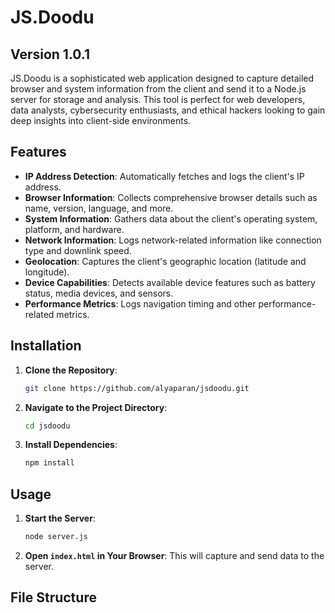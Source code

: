 # JS.Doodu

## Version 1.0.1

JS.Doodu is a sophisticated web application designed to capture detailed browser and system information from the client and send it to a Node.js server for storage and analysis. This tool is perfect for web developers, data analysts, cybersecurity enthusiasts, and ethical hackers looking to gain deep insights into client-side environments.

## Features

- **IP Address Detection**: Automatically fetches and logs the client's IP address.
- **Browser Information**: Collects comprehensive browser details such as name, version, language, and more.
- **System Information**: Gathers data about the client's operating system, platform, and hardware.
- **Network Information**: Logs network-related information like connection type and downlink speed.
- **Geolocation**: Captures the client's geographic location (latitude and longitude).
- **Device Capabilities**: Detects available device features such as battery status, media devices, and sensors.
- **Performance Metrics**: Logs navigation timing and other performance-related metrics.

## Installation

1. **Clone the Repository**:
    ```sh
    git clone https://github.com/alyaparan/jsdoodu.git
    ```
2. **Navigate to the Project Directory**:
    ```sh
    cd jsdoodu
    ```
3. **Install Dependencies**:
    ```sh
    npm install
    ```

## Usage

1. **Start the Server**:
    ```sh
    node server.js
    ```
2. **Open `index.html` in Your Browser**: This will capture and send data to the server.

## File Structure

